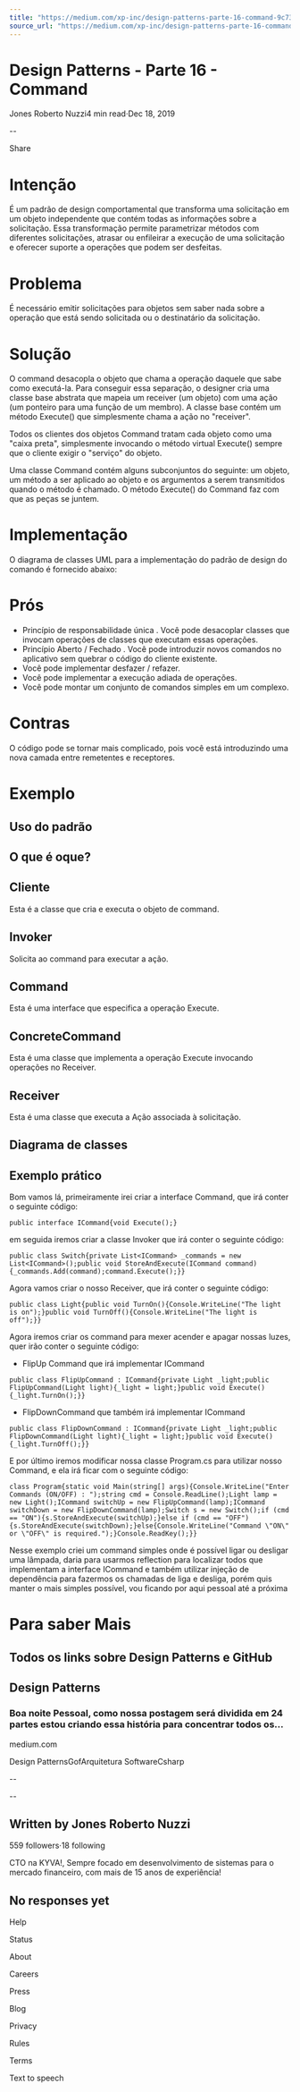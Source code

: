 ```yaml
---
title: "https://medium.com/xp-inc/design-patterns-parte-16-command-9c73af726c9c"
source_url: "https://medium.com/xp-inc/design-patterns-parte-16-command-9c73af726c9c"
---
```

# Design Patterns - Parte 16 - Command

Jones Roberto Nuzzi4 min read·Dec 18, 2019

--

Share

<!-- image -->

# Intenção

É um padrão de design comportamental que transforma uma solicitação em um objeto independente que contém todas as informações sobre a solicitação. Essa transformação permite parametrizar métodos com diferentes solicitações, atrasar ou enfileirar a execução de uma solicitação e oferecer suporte a operações que podem ser desfeitas.

# Problema

É necessário emitir solicitações para objetos sem saber nada sobre a operação que está sendo solicitada ou o destinatário da solicitação.

# Solução

O command desacopla o objeto que chama a operação daquele que sabe como executá-la. Para conseguir essa separação, o designer cria uma classe base abstrata que mapeia um receiver (um objeto) com uma ação (um ponteiro para uma função de um membro). A classe base contém um método Execute() que simplesmente chama a ação no "receiver".

Todos os clientes dos objetos Command tratam cada objeto como uma "caixa preta", simplesmente invocando o método virtual Execute() sempre que o cliente exigir o "serviço" do objeto.

Uma classe Command contém alguns subconjuntos do seguinte: um objeto, um método a ser aplicado ao objeto e os argumentos a serem transmitidos quando o método é chamado. O método Execute() do Command faz com que as peças se juntem.

# Implementação

O diagrama de classes UML para a implementação do padrão de design do comando é fornecido abaixo:

<!-- image -->

# Prós

- Princípio de responsabilidade única . Você pode desacoplar classes que invocam operações de classes que executam essas operações.
- Princípio Aberto / Fechado . Você pode introduzir novos comandos no aplicativo sem quebrar o código do cliente existente.
- Você pode implementar desfazer / refazer.
- Você pode implementar a execução adiada de operações.
- Você pode montar um conjunto de comandos simples em um complexo.

# Contras

O código pode se tornar mais complicado, pois você está introduzindo uma nova camada entre remetentes e receptores.

# Exemplo

## Uso do padrão

<!-- image -->

## O que é oque?

## Cliente

Esta é a classe que cria e executa o objeto de command.

## Invoker

Solicita ao command para executar a ação.

## Command

Esta é uma interface que especifica a operação Execute.

## ConcreteCommand

Esta é uma classe que implementa a operação Execute invocando operações no Receiver.

## Receiver

Esta é uma classe que executa a Ação associada à solicitação.

## Diagrama de classes

<!-- image -->

## Exemplo prático

Bom vamos lá, primeiramente irei criar a interface Command, que irá conter o seguinte código:

```
public interface ICommand{void Execute();}
```

em seguida iremos criar a classe Invoker que irá conter o seguinte código:

```
public class Switch{private List<ICommand> _commands = new List<ICommand>();public void StoreAndExecute(ICommand command){_commands.Add(command);command.Execute();}}
```

Agora vamos criar o nosso Receiver, que irá conter o seguinte código:

```
public class Light{public void TurnOn(){Console.WriteLine("The light is on");}public void TurnOff(){Console.WriteLine("The light is off");}}
```

Agora iremos criar os command para mexer acender e apagar nossas luzes, quer irão conter o seguinte código:

- FlipUp Command que irá implementar ICommand

```
public class FlipUpCommand : ICommand{private Light _light;public FlipUpCommand(Light light){_light = light;}public void Execute(){_light.TurnOn();}}
```

- FlipDownCommand que também irá implementar ICommand

```
public class FlipDownCommand : ICommand{private Light _light;public FlipDownCommand(Light light){_light = light;}public void Execute(){_light.TurnOff();}}
```

E por último iremos modificar nossa classe Program.cs para utilizar nosso Command, e ela irá ficar com o seguinte código:

```
class Program{static void Main(string[] args){Console.WriteLine("Enter Commands (ON/OFF) : ");string cmd = Console.ReadLine();Light lamp = new Light();ICommand switchUp = new FlipUpCommand(lamp);ICommand switchDown = new FlipDownCommand(lamp);Switch s = new Switch();if (cmd == "ON"){s.StoreAndExecute(switchUp);}else if (cmd == "OFF"){s.StoreAndExecute(switchDown);}else{Console.WriteLine("Command \"ON\" or \"OFF\" is required.");}Console.ReadKey();}}
```

Nesse exemplo criei um command simples onde é possível ligar ou desligar uma lâmpada, daria para usarmos reflection para localizar todos que implementam a interface ICommand e também utilizar injeção de dependência para fazermos os chamadas de liga e desliga, porém quis manter o mais simples possível, vou ficando por aqui pessoal até a próxima

# Para saber Mais

## Todos os links sobre Design Patterns e GitHub

## Design Patterns

### Boa noite Pessoal, como nossa postagem será dividida em 24 partes estou criando essa história para concentrar todos os...

medium.com

Design PatternsGofArquitetura SoftwareCsharp

--

--

## Written by Jones Roberto Nuzzi

559 followers·18 following

CTO na KYVA!, Sempre focado em desenvolvimento de sistemas para o mercado financeiro, com mais de 15 anos de experiência!

## No responses yet

Help

Status

About

Careers

Press

Blog

Privacy

Rules

Terms

Text to speech
